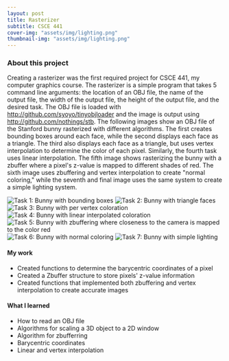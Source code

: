 ```yaml
---
layout: post
title: Rasterizer
subtitle: CSCE 441
cover-img: "assets/img/lighting.png"
thumbnail-img: "assets/img/lighting.png"
---
```



### About this project
Creating a rasterizer was the first required project for CSCE 441, my computer graphics course. The rasterizer is a simple program that takes 5 command line arguments: the location of an OBJ file, the name of the output file, the width of the output file, the height of the output file, and the desired task. The OBJ file is loaded with http://github.com/syoyo/tinyobjloader and 
the image is output using http://github.com/nothings/stb. The following images show an OBJ file of the Stanford bunny rasterized 
with different algorithms. The first creates bounding boxes around each face, while the second displays each face as a triangle. The third also displays each face as a triangle, but uses vertex interpolation to determine the color of each pixel. Similarly, the fourth task uses linear interpolation. The fifth image shows rasterizing the bunny with a zbuffer where a pixel's z-value is mapped to different shades of red. The sixth image uses zbuffering and vertex interpolation to create "normal coloring," while the seventh and final image uses the same system to create a simple lighting system.

<img src="assets/img/bounding_boxes.png" alt="Task 1: Bunny with bounding boxes">

<img src="assets/img/triangles.png" alt="Task 2: Bunny with triangle faces">

<img src="assets/img/per_vertex.png" alt="Task 3: Bunny with per vertex coloration">

<img src="assets/img/linear.png" alt="Task 4: Bunny with linear interpolated coloration">

<img src="assets/img/zbuffering.png" alt="Task 5: Bunny with zbuffering where closeness to the camera is mapped to the color red">

<img src="assets/img/normal.png" alt="Task 6: Bunny with normal coloring">

<img src="assets/img/lighting.png" alt="Task 7: Bunny with simple lighting">

#### My work

* Created functions to determine the barycentric coordinates of a pixel
* Created a Zbuffer structure to store pixels' z-value information
* Created functions that implemented both zbuffering and vertex interpolation to create accurate images

#### What I learned

* How to read an OBJ file
* Algorithms for scaling a 3D object to a 2D window
* Algorithm for zbufferring
* Barycentric coordinates
* Linear and vertex interpolation